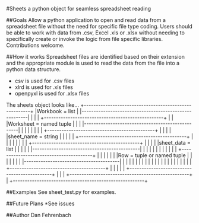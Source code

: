 #Sheets
a python object for seamless spreadsheet reading


##Goals
Allow a python application to open and read data from a spreadsheet file without the need for specific file type coding. Users should be able to work with data from .csv, Excel .xls or .xlsx without needing to specifically create or invoke the logic from file specific libraries. Contributions welcome.

##How it works
Spreadsheet files are identified based on their extension and the appropriate module is used to read the data from the file into a python data structure.

* csv is used for .csv files
* xlrd is used for .xls files
* openpyxl is used for .xlsx files

The sheets object looks like...
     +-------------------------------------------------------+
     |Workbook = list                                        |
     |-------------------------------------------------------|
     |                                                       |
     |  +--------------------------------------------------+ |
     |  |Worksheet = named tuple                           | |
     |  |--------------------------------------------------| |
     |  |                                                  | |
     |  |  +---------------------------------------------+ | |
     |  |  |sheet_name = string                          | | |
     |  |  +---------------------------------------------+ | |
     |  |                                                  | |
     |  |  +---------------------------------------------+ | |
     |  |  |sheet_data = list                            | | |
     |  |  |---------------------------------------------| | |
     |  |  |                                             | | |
     |  |  |  +----------------------------------------+ | | |
     |  |  |  |Row =  tuple or named tuple             | | | |
     |  |  |  |----------------------------------------| | | |
     |  |  |  |                                        | | | |
     |  |  |  |                                        | | | |
     |  |  |  +----------------------------------------+ | | |
     |  |  +---------------------------------------------+ | |
     |  +--------------------------------------------------+ |
     +-------------------------------------------------------+


##Examples
See sheet_test.py for examples.

##Future Plans
*See issues

##Author
Dan Fehrenbach
